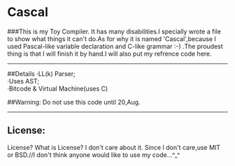# Cascal
###This is my Toy Compiler.
It has many disabilities.I specially wrote a file to show what things it can't do.As for why it is named 'Cascal',because I used Pascal-like variable declaration and C-like grammar :-) .The proudest thing is that I will finish it by hand.I will also put my refrence code here.  

***
##Details
·LL(k) Parser;  
·Uses AST;  
·Bitcode & Virtual Machine(uses C)  

##Warning: Do not use this code until 20,Aug.
***
##		  License:
License? What is License? I don't care about it. Since I don't care,use MIT or BSD.//I don't think anyone would like to use my code...^_^
